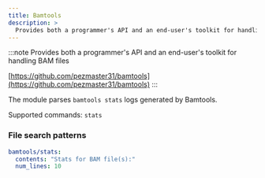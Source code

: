 ```yaml
---
title: Bamtools
description: >
  Provides both a programmer's API and an end-user's toolkit for handling BAM files
---
```


<!--
~~~~~ DO NOT EDIT ~~~~~
This file is autogenerated from the MultiQC module python docstring.
Do not edit the markdown, it will be overwritten.

File path for the source of this content: multiqc/modules/bamtools/bamtools.py
~~~~~~~~~~~~~~~~~~~~~~~
-->

:::note
Provides both a programmer's API and an end-user's toolkit for handling BAM files

[https://github.com/pezmaster31/bamtools](https://github.com/pezmaster31/bamtools)
:::

The module parses `bamtools stats` logs generated by Bamtools.

Supported commands: `stats`

### File search patterns

```yaml
bamtools/stats:
  contents: "Stats for BAM file(s):"
  num_lines: 10
```
